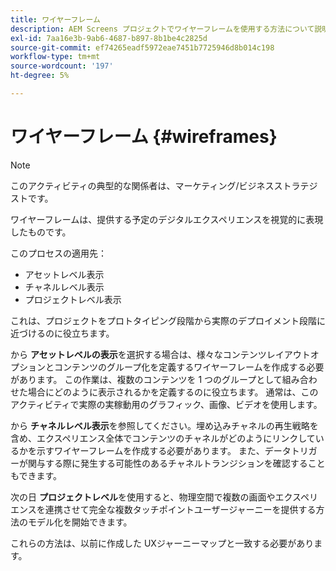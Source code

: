 ```yaml
---
title: ワイヤーフレーム
description: AEM Screens プロジェクトでワイヤーフレームを使用する方法について説明します。
exl-id: 7aa16e3b-9ab6-4687-b897-8b1be4c2825d
source-git-commit: ef74265eadf5972eae7451b7725946d8b014c198
workflow-type: tm+mt
source-wordcount: '197'
ht-degree: 5%

---
```


# ワイヤーフレーム {#wireframes}

>[!NOTE]
>このアクティビティの典型的な関係者は、マーケティング/ビジネスストラテジストです。

ワイヤーフレームは、提供する予定のデジタルエクスペリエンスを視覚的に表現したものです。

このプロセスの適用先：

* アセットレベル表示
* チャネルレベル表示
* プロジェクトレベル表示

これは、プロジェクトをプロトタイピング段階から実際のデプロイメント段階に近づけるのに役立ちます。

から **アセットレベルの表示**を選択する場合は、様々なコンテンツレイアウトオプションとコンテンツのグループ化を定義するワイヤーフレームを作成する必要があります。 この作業は、複数のコンテンツを 1 つのグループとして組み合わせた場合にどのように表示されるかを定義するのに役立ちます。
通常は、このアクティビティで実際の実稼動用のグラフィック、画像、ビデオを使用します。

から **チャネルレベル表示**&#x200B;を参照してください。埋め込みチャネルの再生戦略を含め、エクスペリエンス全体でコンテンツのチャネルがどのようにリンクしているかを示すワイヤーフレームを作成する必要があります。 また、データトリガーが関与する際に発生する可能性のあるチャネルトランジションを確認することもできます。

次の日 **プロジェクトレベル**&#x200B;を使用すると、物理空間で複数の画面やエクスペリエンスを連携させて完全な複数タッチポイントユーザージャーニーを提供する方法のモデル化を開始できます。

これらの方法は、以前に作成した UXジャーニーマップと一致する必要があります。
